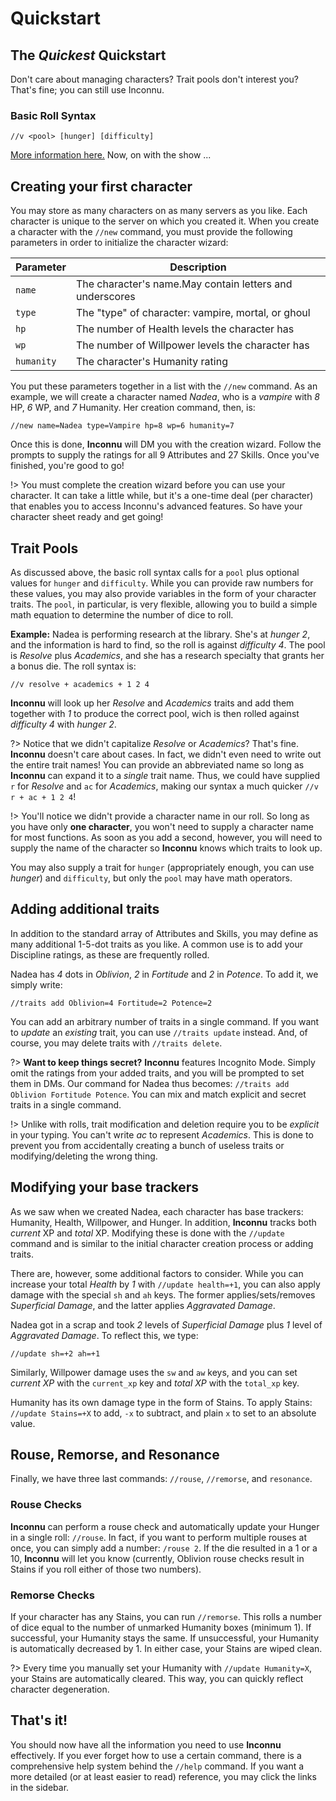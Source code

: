 # Quickstart

## The *Quickest* Quickstart

Don't care about managing characters? Trait pools don't interest you? That's fine; you can still use Inconnu.

### Basic Roll Syntax

```
//v <pool> [hunger] [difficulty]

```

[More information here.](rolls.md) Now, on with the show ...

## Creating your first character

You may store as many characters on as many servers as you like. Each character is unique to the server on which you created it. When you create a character with the `//new` command, you must provide the following parameters in order to initialize the character wizard:

| Parameter  | Description                                              |
|------------|----------------------------------------------------------|
| `name`     | The character's name.May contain letters and underscores |
| `type`     | The "type" of character: vampire, mortal, or ghoul       |
| `hp`       | The number of Health levels the character has            |
| `wp`       | The number of Willpower levels the character has         |
| `humanity` | The character's Humanity rating                          |

You put these parameters together in a list with the `//new` command. As an example, we will create a character named *Nadea*, who is a *vampire* with *8* HP, *6* WP, and *7* Humanity. Her creation command, then, is:

```
//new name=Nadea type=Vampire hp=8 wp=6 humanity=7

```

Once this is done, **Inconnu** will DM you with the creation wizard. Follow the prompts to supply the ratings for all 9 Attributes and 27 Skills. Once you've finished, you're good to go!

!> You must complete the creation wizard before you can use your character. It can take a little while, but it's a one-time deal (per character) that enables you to access Inconnu's advanced features. So have your character sheet ready and get going!

## Trait Pools

As discussed above, the basic roll syntax calls for a `pool` plus optional values for `hunger` and `difficulty`. While you can provide raw numbers for these values, you may also provide variables in the form of your character traits. The `pool`, in particular, is very flexible, allowing you to build a simple math equation to determine the number of dice to roll.

**Example:** Nadea is performing research at the library. She's at *hunger 2*, and the information is hard to find, so the roll is against *difficulty 4*. The pool is *Resolve* plus *Academics*, and she has a research specialty that grants her a bonus die. The roll syntax is:

```
//v resolve + academics + 1 2 4

```

**Inconnu** will look up her *Resolve* and *Academics* traits and add them together with *1* to produce the correct pool, wich is then rolled against *difficulty 4* with *hunger 2*.

?> Notice that we didn't capitalize *Resolve* or *Academics*? That's fine. **Inconnu** doesn't care about cases. In fact, we didn't even need to write out the entire trait names! You can provide an abbreviated name so long as **Inconnu** can expand it to a *single* trait name. Thus, we could have supplied `r` for *Resolve* and `ac` for *Academics*, making our syntax a much quicker `//v r + ac + 1 2 4`!

!> You'll notice we didn't provide a character name in our roll. So long as you have only **one character**, you won't need to supply a character name for most functions. As soon as you add a second, however, you will need to supply the name of the character so **Inconnu** knows which traits to look up.

You may also supply a trait for `hunger` (appropriately enough, you can use *hunger*) and `difficulty`, but only the `pool` may have math operators.

## Adding additional traits

In addition to the standard array of Attributes and Skills, you may define as many additional 1-5-dot traits as you like. A common use is to add your Discipline ratings, as these are frequently rolled.

Nadea has *4* dots in *Oblivion*, *2* in *Fortitude* and *2* in *Potence*. To add it, we simply write:

```
//traits add Oblivion=4 Fortitude=2 Potence=2

```

You can add an arbitrary number of traits in a single command. If you want to *update* an *existing* trait, you can use `//traits update` instead. And, of course, you may delete traits with `//traits delete`.

?> **Want to keep things secret?** **Inconnu** features Incognito Mode. Simply omit the ratings from your added traits, and you will be prompted to set them in DMs. Our command for Nadea thus becomes: `//traits add Oblivion Fortitude Potence`. You can mix and match explicit and secret traits in a single command.

!> Unlike with rolls, trait modification and deletion require you to be *explicit* in your typing. You can't write *ac* to represent *Academics*. This is done to prevent you from accidentally creating a bunch of useless traits or modifying/deleting the wrong thing.

## Modifying your base trackers

As we saw when we created Nadea, each character has base trackers: Humanity, Health, Willpower, and Hunger. In addition, **Inconnu** tracks both *current* XP and *total* XP. Modifying these is done with the `//update` command and is similar to the initial character creation process or adding traits.

There are, however, some additional factors to consider. While you can increase your total *Health* by *1* with `//update health=+1`, you can also apply damage with the special `sh` and `ah` keys. The former applies/sets/removes *Superficial Damage*, and the latter applies *Aggravated Damage*.

Nadea got in a scrap and took *2* levels of *Superficial Damage* plus *1* level of *Aggravated Damage*. To reflect this, we type:

```
//update sh=+2 ah=+1

```

Similarly, Willpower damage uses the `sw` and `aw` keys, and you can set *current XP* with the `current_xp` key and *total XP* with the `total_xp` key.

Humanity has its own damage type in the form of Stains. To apply Stains: `//update Stains=+X` to add, `-x` to subtract, and plain `x` to set to an absolute value.

## Rouse, Remorse, and Resonance

Finally, we have three last commands: `//rouse`, `//remorse`, and `resonance`.

### Rouse Checks

**Inconnu** can perform a rouse check and automatically update your Hunger in a single roll: `//rouse`. In fact, if you want to perform multiple rouses at once, you can simply add a number: `/rouse 2`. If the die resulted in a 1 or a 10, **Inconnu** will let you know (currently, Oblivion rouse checks result in Stains if you roll either of those two numbers).

### Remorse Checks

If your character has any Stains, you can run `//remorse`. This rolls a number of dice equal to the number of unmarked Humanity boxes (minimum 1). If successful, your Humanity stays the same. If unsuccessful, your Humanity is automatically decreased by 1. In either case, your Stains are wiped clean.

?> Every time you manually set your Humanity with `//update Humanity=X`, your Stains are automatically cleared. This way, you can quickly reflect character degeneration.

## That's it!

You should now have all the information you need to use **Inconnu** effectively. If you ever forget how to use a certain command, there is a comprehensive help system behind the `//help` command. If you want a more detailed (or at least easier to read) reference, you may click the links in the sidebar.
